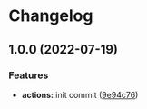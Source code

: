 # Changelog

## 1.0.0 (2022-07-19)


### Features

* **actions:** init commit ([9e94c76](https://github.com/NeoHsu/deploy-files-to-repo/commit/9e94c76a091434c45a223dd8cca043b643cc558e))
